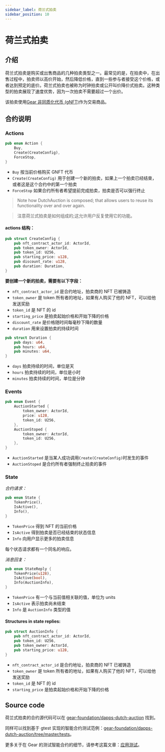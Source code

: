 ```yaml
---
sidebar_label: 荷兰式拍卖
sidebar_position: 10
---
```


# 荷兰式拍卖

## 介绍

荷兰式拍卖是购买或出售商品的几种拍卖类型之一。最常见的是，在拍卖中，在出售过程中，拍卖师以高价开始，然后降低价格，直到一些参与者接受这个价格，或者达到预定的底价。荷兰式拍卖也被称为时钟拍卖或公开叫价降价式拍卖。这种类型的拍卖展现了速度优势，因为一次拍卖不需要超过一个出价。<br/>

该拍卖使用[Gear 非同质化代币 (gNFT)](/examples/gnft-721)作为交易商品。

## 合约说明

### Actions

```rust
pub enum Action {
    Buy,
    Create(CreateConfig),
    ForceStop,
}
```

- `Buy` 按当前价格购买 GNFT 代币
- `Create(CreateConfig)` 用于创建一个新的拍卖，如果上一个拍卖已经结束，或者这是这个合约中的第一个拍卖<br/>
- `ForceStop` 如果合约所有者希望提前完成拍卖，拍卖是否可以强行终止

> Note how DutchAuction is composed; that allows users to reuse its functionality over and over again.

> 注意荷兰式拍卖是如何组成的;这允许用户反复使用它的功能。

#### actions 结构：

```rust
pub struct CreateConfig {
    pub nft_contract_actor_id: ActorId,
    pub token_owner: ActorId,
    pub token_id: U256,
    pub starting_price: u128,
    pub discount_rate: u128,
    pub duration: Duration,
}
```

**要创建一个新的拍卖，需要有以下字段：**

- `nft_contract_actor_id` 是合约地址，拍卖商的 NFT 已被铸造
- `token_owner` 是 token 所有者的地址，如果有人购买了他的 NFT，可以给他发送奖励
- `token_id` 是 NFT 的 id
- `starting_price` 是拍卖起始价格和开始下降的价格
- `discount_rate` 是价格随时间每毫秒下降的数量
- `duration` 用来设置拍卖的持续时间

```rust
pub struct Duration {
    pub days: u64,
    pub hours: u64,
    pub minutes: u64,
}
```

- `days` 拍卖持续的时间，单位是天
- `hours` 拍卖持续的时间，单位是小时
- `minutes` 拍卖持续的时间，单位是分钟

### Events

```rust
pub enum Event {
    AuctionStarted {
        token_owner: ActorId,
        price: u128,
        token_id: U256,
    },
    AuctionStoped {
        token_owner: ActorId,
        token_id: U256,
    },
}
```

- `AuctionStarted` 是当某人成功调用`Create(CreateConfig)`时发生的事件
- `AuctionStoped` 是合约所有者强制终止拍卖的事件

### State

_合约请求：_

```rust
pub enum State {
    TokenPrice(),
    IsActive(),
    Info(),
}
```

- `TokenPrice` 得到 NFT 的当前价格
- `IsActive` 得到拍卖是否已经结束的状态信息
- `Info` 向用户显示更多的拍卖信息

每个状态请求都有一个同名的响应。

_消息回复：_

```rust
pub enum StateReply {
    TokenPrice(u128),
    IsActive(bool),
    Info(AuctionInfo),
}
```

- `TokenPrice` 有一个与当前值相关联的值，单位为 units
- `IsActive` 表示拍卖尚未结束
- `Info` 是 `AuctionInfo` 类型的值

#### Structures in state replies:

```rust
pub struct AuctionInfo {
    pub nft_contract_actor_id: ActorId,
    pub token_id: U256,
    pub token_owner: ActorId,
    pub starting_price: u128,
}
```

- `nft_contract_actor_id` 是合约地址，拍卖商的 NFT 已被铸造
- `token_owner` 是 token 所有者的地址，如果有人购买了他的 NFT，可以给他发送奖励
- `token_id` 是 NFT 的 id
- `starting_price` 是拍卖起始价格和开始下降的价格

## Source code

荷兰式拍卖的合约源代码可以在 [gear-foundation/dapps-dutch-auction](https://github.com/gear-foundation/dapps-dutch-auction) 找到。

同样可以找到基于 gtest 实现的智能合约测试范例：[gear-foundation/dapps-dutch-auction/tree/master/tests](https://github.com/gear-foundation/dapps-dutch-auction/tree/master/tests)。

更多关于在 Gear 的测试智能合约的细节，请参考这篇文章：[应用测试](https://wiki.gear-tech.io/zh-cn/developing-contracts/testing/)。
